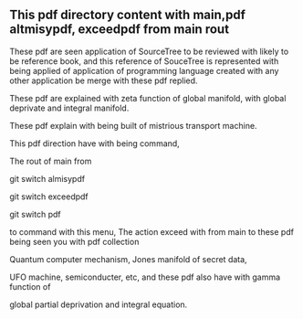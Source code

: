 </head>
<h2>This pdf directory content with main,pdf altmisypdf, exceedpdf from main rout</h2>
</head>

<body>
<p> These pdf are seen application of SourceTree to be reviewed with likely to be reference book, and this reference of SouceTree
 is represented with being applied of application of programming language created with any other application be merge with these pdf replied. </p>
<p>These pdf are explained with zeta function of global manifold, with global deprivate and integral manifold.</p>
<p>These pdf explain with being built of mistrious transport machine.</p>
<p>This pdf direction have with being command,</p>
<p> The rout of main from </p>
<p> git switch almisypdf </p>
<p> git switch exceedpdf </p>
<p> git switch pdf </p>
<p> to command with this menu,
 The action exceed with from main to these pdf being seen you with pdf 
 collection </p>
 
<p>Quantum computer mechanism, Jones manifold of secret data,</p>

<p>UFO machine, semiconducter, etc, and these pdf also have with gamma function of</p>
<p>global partial deprivation and integral equation.</p>
</body>

